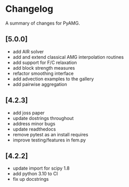 # Changelog

A summary of changes for PyAMG.

## [5.0.0]
- add AIR solver
- add and extend classical AMG interpolation routines
- add support for F/C relaxation
- add block strength measures
- refactor smoothing interface
- add advection examples to the gallery
- add pairwise aggregation

## [4.2.3]
- add joss paper
- update dostrings throughout
- address minor bugs
- update readthedocs
- remove pytest as an install requires
- improve testing/features in fem.py

## [4.2.2]
- update import for scipy 1.8
- add python 3.10 to CI
- fix up docstrings
